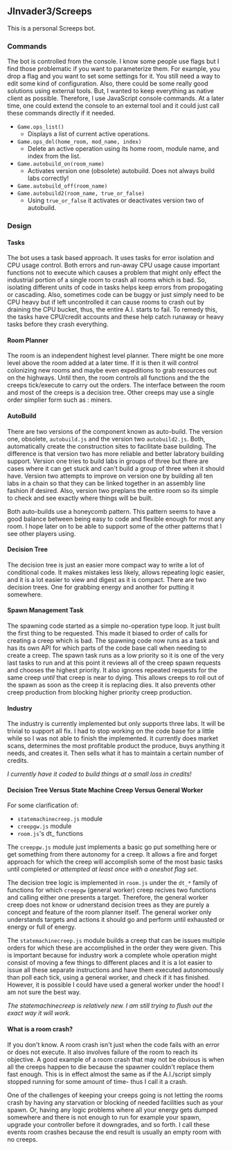 ## JInvader3/Screeps

This is a personal Screeps bot.

### Commands

The bot is controlled from the console. I know some people use flags but I find those problematic if you want to parameterize them. For example, you drop a flag and you want to set some settings for it. You still need a way to edit some kind of configuration. Also, there could be some really good solutions using external tools. But, I wanted to keep everything as native client as possible. Therefore, I use JavaScript console commands. At a later time, one could extend the console to an external tool and it could just call these commands directly if it needed.

* `Game.ops_list()`
  * Displays a list of current active operations.
* `Game.ops_del(home_room, mod_name, index)`
  * Delete an active operation using its home room, module name, and index from the list.
* `Game.autobuild_on(room_name)`
  * Activates version one (obsolete) autobuild. Does not always build labs correctly!
* `Game.autobuild_off(room_name)`
* `Game.autobuild2(room_name, true_or_false)`
  * Using `true_or_false` it activates or deactivates version two of autobuild.

### Design

#### Tasks

The bot uses a task based approach. It uses tasks for error isolation and CPU usage control. Both errors and run-away CPU usage cause important functions not to execute which causes a problem that might only effect the industrial portion of a single room to crash all rooms which is bad. So, isolating different units of code in tasks helps keep errors from propogating or cascading. Also, sometimes code can be buggy or just simply need to be CPU heavy but if left uncontrolled it can cause rooms to crash out by draining the CPU bucket, thus, the entire A.I. starts to fail. To remedy this, the tasks have CPU/credit accounts and these help catch runaway or heavy tasks before they crash everything.

#### Room Planner

The room is an independent highest level planner. There might be one more level above the room added at a later time. If it is then it will control colonizing new rooms and maybe even expeditions to grab resources out on the highways. Until then, the room controls all functions and the the creeps tick/execute to carry out the orders. The interface between the room and most of the creeps is a decision tree. Other creeps may use a single order simplier form such as : miners.

#### AutoBuild

There are two versions of the component known as auto-build. The version one, obsolete, `autobuild.js` and the version two `autobuild2.js`. Both, automatically create the construction sites to facilitate base building. The difference is that version two has more reliable and better labratory building support. Version one tries to build labs in groups of three but there are cases where it can get stuck and can't build a group of three when it should have. Version two attempts to improve on version one by building all ten labs in a chain so that they can be linked together in an assembly line fashion if desired. Also, version two preplans the entire room so its simple to check and see exactly where things will be built.

Both auto-builds use a honeycomb pattern. This pattern seems to have a good balance between being easy to code and flexible enough for most any room. I hope later on to be able to support some of the other patterns that I see other players using.

#### Decision Tree

The decision tree is just an easier more compact way to write a lot of conditional code. It makes mistakes less likely, allows repeating logic easier, and it is a lot easier to view and digest as it is compact. There are two decision trees. One for grabbing energy and another for putting it somewhere.

#### Spawn Management Task

The spawning code started as a simple no-operation type loop. It just built the first thing to be requested. This made it biased to order of calls for creating a creep which is bad. The spawning code now runs as a task and has its own API for which parts of the code base call when needing to create a creep. The spawn task runs as a low priority so it is one of the very last tasks to run and at this point it reviews all of the creep spawn requests and chooses the highest priority. It also ignores repeated requests for the same creep _until_ that creep is near to dying. This allows creeps to roll out of the spawn as soon as the creep it is replacing dies. It also prevents other creep production from blocking higher priority creep production.

#### Industry

The industry is currently implemented but only supports three labs. It will be trivial to support all fix. I had to stop working on the code base for a little while so I was not able to finish the implemented. It currently does market scans, determines the most profitable product the produce, buys anything it needs, and creates it. Then sells what it has to maintain a certain number of credits.

_I currently have it coded to build things at a small loss in credits!_

#### Decision Tree Versus State Machine Creep Versus General Worker

For some clarification of:
  - `statemachinecreep.js` module
  - `creepgw.js` module
  - `room.js`'s dt_ functions

The `creepgw.js` module just implements a basic go put something here or get something from there autonomy for a creep. It allows a fire and forget approach for which the creep will accomplish some of the most basic tasks until completed _or attempted at least once with a oneshot flag set_.

The decision tree logic is implemented in `room.js` under the `dt_*` family of functions for which `creepgw` (general worker) creep recives two functions and calling either one presents a target. Therefore, the general worker creep does not know or udnerstand decision trees as they are purely a concept and feature of the room planner itself. The general worker only understands targets and actions it should go and perform until exhausted or energy or full of energy.

The `statemachinecreep.js` module builds a creep that can be issues multiple orders for which these are accomplished in the order they were given. This is important because for industry work a complete whole operation might consist of moving a few things to different places and it is a lot easier to issue all these separate instructions and have them executed autonomously than poll each tick, using a general worker, and check if it has finished. However, it is possible I could have used a general worker under the hood! I am not sure the best way.

_The statemachinecreep is relatively new. I am still trying to flush out the exact way it will work._ 

#### What is a room crash?

If you don't know. A room crash isn't just when the code fails with an error or does not execute. It also involves failure of the room to reach its objective. A good example of a room crash that may not be obvious is when all the creeps happen to die because the spawner couldn't replace them fast enough. This is in effect almost the same as if the A.I./script simply stopped running for some amount of time- thus I call it a crash.

One of the challenges of keeping your creeps going is not letting the rooms crash by having any starvation or blocking of needed facilities such as your spawn. Or, having any logic problems where all your energy gets dumped somewhere and there is not enough to run for example your spawn, upgrade your controller before it downgrades, and so forth. I call these events room crashes because the end result is usually an empty room with no creeps.

